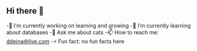 ## Hi there 👋

-🔭 I’m currently working on learning and growing
-🌱 I’m currently learning about databases
-💬 Ask me about cats
-📫 How to reach me: ddeina@live.com
-⚡ Fun fact: no fun facts here

